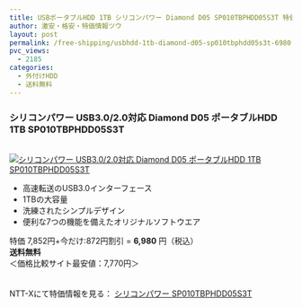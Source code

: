 ```yaml
---
title: USBポータブルHDD 1TB シリコンパワー Diamond D05 SP010TBPHDD05S3T 特価6,980円！送料無料！
author: 激安・格安・特価情報ツウ
layout: post
permalink: /free-shipping/usbhdd-1tb-diamond-d05-sp010tbphdd05s3t-6980.html
pvc_views:
  - 2185
categories:
  - 外付けHDD
  - 送料無料
---
```

### シリコンパワー USB3.0/2.0対応 Diamond D05 ポータブルHDD 1TB SP010TBPHDD05S3T

<div class="img-bg2 img_L">
  <a href="http://px.a8.net/svt/ejp?a8mat=ZYP6S+8IMA3E+S1Q+BWGDT&#038;a8ejpredirect=http://nttxstore.jp/_II_SL13724494" target="_blank" title="シリコンパワー USB3.0/2.0対応 Diamond D05 ポータブルHDD 1TB SP010TBPHDD05S3T" ><br /> <img border="0" alt="シリコンパワー USB3.0/2.0対応 Diamond D05 ポータブルHDD 1TB SP010TBPHDD05S3T" src="http://i1.wp.com/image.nttxstore.jp/l2_images/S/SL/SL13724494.jpg?w=120" data-recalc-dims="1" /></a>
</div>

<!--more-->

  * 高速転送のUSB3.0インターフェース
  * 1TBの大容量
  * 洗練されたシンプルデザイン
  * 便利な7つの機能を備えたオリジナルソフトウエア

特価 7,852円+今だけ:872円割引 = <span class="tokka-price"><strong>6,980</strong></span> 円（税込）  
**送料無料**  
＜価格比較サイト最安値：7,770円＞

　  
NTT-Xにて特価情報を見る： <span class="fs150p"><a href="http://px.a8.net/svt/ejp?a8mat=ZYP6S+8IMA3E+S1Q+BWGDT&#038;a8ejpredirect=http://nttxstore.jp/_II_SL13724494" target="_blank">シリコンパワー SP010TBPHDD05S3T</a></span>